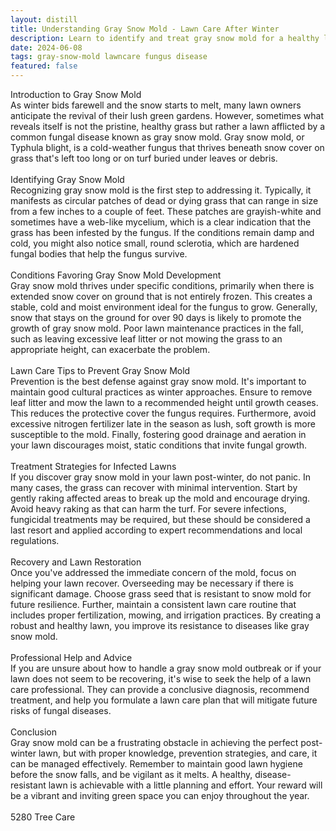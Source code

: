 ```yaml
---
layout: distill
title: Understanding Gray Snow Mold - Lawn Care After Winter
description: Learn to identify and treat gray snow mold for a healthy lawn post-winter with our expert lawn care tips and solutions.
date: 2024-06-08
tags: gray-snow-mold lawncare fungus disease
featured: false
---
```


Introduction to Gray Snow Mold<br />As winter bids farewell and the snow starts to melt, many lawn owners anticipate the revival of their lush green gardens. However, sometimes what reveals itself is not the pristine, healthy grass but rather a lawn afflicted by a common fungal disease known as gray snow mold. Gray snow mold, or Typhula blight, is a cold-weather fungus that thrives beneath snow cover on grass that's left too long or on turf buried under leaves or debris.<br /><br />Identifying Gray Snow Mold<br />Recognizing gray snow mold is the first step to addressing it. Typically, it manifests as circular patches of dead or dying grass that can range in size from a few inches to a couple of feet. These patches are grayish-white and sometimes have a web-like mycelium, which is a clear indication that the grass has been infested by the fungus. If the conditions remain damp and cold, you might also notice small, round sclerotia, which are hardened fungal bodies that help the fungus survive.<br /><br />Conditions Favoring Gray Snow Mold Development<br />Gray snow mold thrives under specific conditions, primarily when there is extended snow cover on ground that is not entirely frozen. This creates a stable, cold and moist environment ideal for the fungus to grow. Generally, snow that stays on the ground for over 90 days is likely to promote the growth of gray snow mold. Poor lawn maintenance practices in the fall, such as leaving excessive leaf litter or not mowing the grass to an appropriate height, can exacerbate the problem.<br /><br />Lawn Care Tips to Prevent Gray Snow Mold<br />Prevention is the best defense against gray snow mold. It's important to maintain good cultural practices as winter approaches. Ensure to remove leaf litter and mow the lawn to a recommended height until growth ceases. This reduces the protective cover the fungus requires. Furthermore, avoid excessive nitrogen fertilizer late in the season as lush, soft growth is more susceptible to the mold. Finally, fostering good drainage and aeration in your lawn discourages moist, static conditions that invite fungal growth.<br /><br />Treatment Strategies for Infected Lawns<br />If you discover gray snow mold in your lawn post-winter, do not panic. In many cases, the grass can recover with minimal intervention. Start by gently raking affected areas to break up the mold and encourage drying. Avoid heavy raking as that can harm the turf. For severe infections, fungicidal treatments may be required, but these should be considered a last resort and applied according to expert recommendations and local regulations.<br /><br />Recovery and Lawn Restoration<br />Once you've addressed the immediate concern of the mold, focus on helping your lawn recover. Overseeding may be necessary if there is significant damage. Choose grass seed that is resistant to snow mold for future resilience. Further, maintain a consistent lawn care routine that includes proper fertilization, mowing, and irrigation practices. By creating a robust and healthy lawn, you improve its resistance to diseases like gray snow mold.<br /><br />Professional Help and Advice<br />If you are unsure about how to handle a gray snow mold outbreak or if your lawn does not seem to be recovering, it's wise to seek the help of a lawn care professional. They can provide a conclusive diagnosis, recommend treatment, and help you formulate a lawn care plan that will mitigate future risks of fungal diseases.<br /><br />Conclusion<br />Gray snow mold can be a frustrating obstacle in achieving the perfect post-winter lawn, but with proper knowledge, prevention strategies, and care, it can be managed effectively. Remember to maintain good lawn hygiene before the snow falls, and be vigilant as it melts. A healthy, disease-resistant lawn is achievable with a little planning and effort. Your reward will be a vibrant and inviting green space you can enjoy throughout the year.<br /><br />5280 Tree Care
